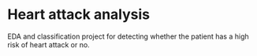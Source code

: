 # Heart attack analysis
EDA and classification project for detecting whether the patient has a high risk of heart attack or no. 
